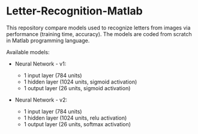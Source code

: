 # Letter-Recognition-Matlab

This repository compare models used to recognize letters from images via performance (training time, accuracy). 
The models are coded from scratch in Matlab programming language.

Available models:

- Neural Network - v1:
  - 1 input layer (784 units)
  - 1 hidden layer (1024 units, sigmoid activation)
  - 1 output layer (26 units, sigmoid activation)

- Neural Network - v2:
  - 1 input layer (784 units)
  - 1 hidden layer (1024 units, relu activation)
  - 1 output layer (26 units, softmax activation)

